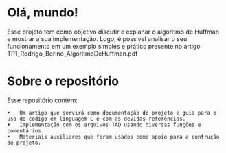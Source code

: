 # Olá, mundo!

Esse projeto tem como objetivo discutir e explanar o algoritmo de Huffman e mostrar a sua implementação. Logo, é possivel analisar o seu funcionamento em um exemplo simples e prático presente no artigo TP1_Rodrigo_Berino_AlgoritmoDeHuffman.pdf

# Sobre o repositório

Esse repositório contém:

    •	Um artigo que servirá como documentação do projeto e guia para o uso do codigo em linguagem C e com as devidas referências. 
    •	Implementação com os arquivos TAD usando diversas funções e comentários.
    •	Materiais auxiliares que foram usados como apoio para a contrução do projeto.
